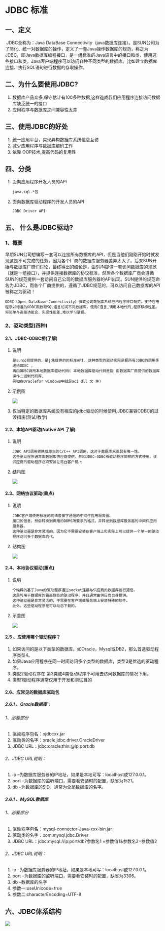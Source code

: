 # JDBC 标准

## 一、定义

​    JDBC全称为：Java DataBase Connectivity（java数据库连接）。是SUN公司为了简化、统一对数据库的操作，定义了一套Java操作数据库的规范，称之为JDBC，即Java数据库编程接口，是一组标准的Java语言中的接口和类，使用这些接口和类，Java客户端程序可以访问各种不同类型的数据库。比如建立数据库连接、执行SQL语句进行数据的存取操作。

## 二、为什么要使用JDBC?

1. 数据库产品众多,保守估计有100多种数据,这样造成我们应用程序连接访问数据库缺乏统一的接口
2. 应用程序与数据库之间兼容性太差

## 三、使用JDBC的好处

1. 统一应用平台，实现异构数据库系统信息互访
2. 减少应用程序与数据库编码工作
3. 依靠 OOP技术,提高代码的复用性

## 四、分类

1. 面向应用程序开发人员的API

   ```
   java.sql.*包
   ```

2. 面向数据库驱动程序的开发人员的API

   ```
   JDBC Driver API
   ```

## 五、 什么是JDBC驱动?

### 1、概要

​    早期SUN公司想编写一套可以连接所有数据库的API，但是当他们刚刚开始时就发现这是不可完成的任务，因为各个厂商的数据库服务器差异太大了。后来SUN开始与数据库厂商们讨论，最终得出的结论是，由SUN提供一套访问数据库的规范（就是一组接口），并提供连接数据库的协议标准，然后各个数据库厂商会遵循SUN的规范提供一套访问自己公司的数据库服务器的API出现。SUN提供的规范命名为JDBC，而各个厂商提供的，遵循了JDBC规范的，可以访问自己数据库的API被称之为驱动！

```
ODBC（Open DataBase Connectivity）微软公司数据库系统应用程序接口规范，支持应用程序以标准的ODBC函数和SQL语言访问不同数据库。使用C语言,调用本地代码,程序移植性差。将简单与高级功能合，实现性能差,难以学习掌握。
```

### 2、驱动类型\(四种\)

#### 2.1、JDBC-ODBC桥\(了解\)

1. 说明

   ```
   是sun公司提供的，是jdk提供的的标准API. 这种类型的驱动实际是把所有JDBC的调用传递给ODBC ,
   再由ODBC调用本地数据库驱动代码( 本地数据库驱动代码是指 由数据库厂商提供的数据库操作二进制代码库,
   例如在Oraclefor windows中就是oci dll 文 件)
   ```

2. 示例图

   ![](http://opzv089nq.bkt.clouddn.com/17-8-7/20102595.jpg)

3. 仅当特定的数据库系统没有相应的jdbc驱动的时候使用,JDBC兼容ODBC的过渡措施\(测试/教学\)

#### 2.2、本地API驱动\(Native API 了解\)

1. 说明

   ```
   JDBC API调用转换成原生的C/C++ API调用，这对于数据库来说具有唯一性。
   这些驱动程序通常由数据库供应商提供，并和JDBC-ODBC桥驱动程序同样的方式使用。该供应商的驱动程序必须安装在每台客户机上
   ```

2. 结构图

   ![](http://opzv089nq.bkt.clouddn.com/17-8-8/94992181.jpg)

#### 2.3、网络协议驱动\(重点\)

1. 说明

   ```
   JDBC客户端使用标准的网络套接字通信的中间件应用服务器。
   接口的信息，然后转换到调用的DBMS所要求的格式，并转发到数据库服务器的中间件应用服务器。
   这种驱动器是非常灵活的，因为它不需要安装在客户端上和实际上可以提供一个单一的驱动程序访问多个数据库的代。
   ```

2. 结构图

   ![](http://opzv089nq.bkt.clouddn.com/17-8-8/56192347.jpg)

#### 2.4、本地协议驱动\(重点\)

1. 说明

   ```
   个纯粹的基于Java的驱动程序通过socket连接与供应商的数据库进行通信。
   这是可用于数据库的最高性能的驱动程序，并且通常由供应商自身提供。
   这种驱动器是非常灵活的，不需要在客户端或服务端上安装特殊的软件。
   此外，这些驱动程序是可以动态下载的。
   ```

2. 示意图

   ![](http://opzv089nq.bkt.clouddn.com/17-8-8/22360484.jpg)

#### 2.5 、应使用哪个驱动程序？

1. 如果访问的是以下类型的数据库，如Oracle，Mysql或DB2，那么首选驱动程序类型4。
2. 如果Java应用程序在同一时间访问多个类型的数据库，类型3是优选的驱动程序。
3. 类型2驱动程序在 第3类或4类驱动程序不可用去访问数据库的情况下用。
4. 类型1驱动程序通常仅用于开发和测试目的

#### 2.6、应常见的数据库驱动包

##### 2.6.1 、Oracle数据库：

###### 1、必要部分

1. 驱动程序包名：ojdbcxx.jar 
2. 驱动类的名字：oracle.jdbc.driver.OracleDriver 
3. JDBC URL：jdbc:oracle:thin:@ip:port:db 

###### 2、JDBC URL说明：

1. ip –为数据库服务器的IP地址，如果是本地可写：localhost或127.0.0.1。 
2. port –为数据库的监听端口，需要看安装时的配置，缺省为1521。 
3. db –为数据库的SID，通常为全局数据库的名字。

##### 2.6.1 、MySQL数据库

###### 1、必要部分

1. 驱动程序包名：mysql-connector-Java-xxx-bin.jar 
2. 驱动类的名字：com.mysql.jdbc.Driver 
3. JDBC URL：jdbc:mysql://ip:port/db?参数名1 =参数值1&参数名2=参数值2

###### 2、JDBC URL说明：

1. ip –为数据库服务器的IP地址，如果是本地可写：localhost或127.0.0.1。 
2. port –为数据库的监听端口，需要看安装时的配置，缺省为3306。 
3. db –数据库的名字
4. 参数一:useUnicode=true
5. 参数二:characterEncoding=UTF-8

## 六、JDBC体系结构

![](http://opzv089nq.bkt.clouddn.com/17-8-7/26212472.jpg)

